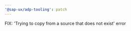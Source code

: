 ```yaml
---
'@sap-ux/adp-tooling': patch
---
```


FIX: 'Trying to copy from a source that does not exist' error

